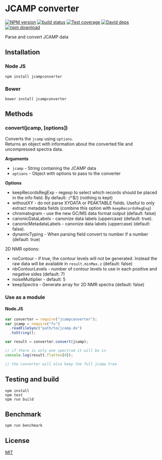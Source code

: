 # JCAMP converter

[![NPM version][npm-image]][npm-url]
[![build status][travis-image]][travis-url]
[![Test coverage][codecov-image]][codecov-url]
[![David deps][david-image]][david-url]
[![npm download][download-image]][download-url]

Parse and convert JCAMP data

## Installation

### Node JS

`npm install jcampconverter`

### Bower

`bower install jcampconverter`

## Methods

### convert(jcamp, [options])

Converts the `jcamp` using `options`.  
Returns an object with information about the converted file and uncompressed spectra data.

**Arguments**

- `jcamp` - String containing the JCAMP data
- `options` - Object with options to pass to the converter

**Options**

- keepRecordsRegExp - regexp to select which records should be placed in the info field. By default: :/^\$/} (nothing is kept)
- withoutXY - do not parse XYDATA or PEAKTABLE fields. Useful to only extract metadata fields (combine this option with `keepRecordsRegExp`)
- chromatogram - use the new GC/MS data format output (default: false)
- canonicDataLabels - canonize data labels (uppercase) (default: true).
- canonicMetadataLabels - canonize data labels (uppercase) (default: false).
- dynamicTyping - When parsing field convert to number if a number (default: true)

2D NMR options:

- noContour - if true, the contour levels will not be generated. Instead the raw data will be available in `result.minMax.z` (default: false)
- nbContourLevels - number of contour levels to use in each positive and negative sides (default: 7)
- noiseMultiplier - default: 5
- keepSpectra - Generate array for 2D NMR spectra (default: false)

### Use as a module

#### Node.JS

```javascript
var converter = require("jcampconverter");
var jcamp = require("fs")
  .readFileSync("path/to/jcamp.dx")
  .toString();

var result = converter.convert(jcamp);

// if there is only one spectrum it will be in
console.log(result.flatten[0]);

// the converter will also keep the full jcamp tree

```

## Testing and build

```
npm install
npm test
npm run build
```

## Benchmark

```
npm run benchmark
```

## License

[MIT](./LICENSE)

[npm-image]: https://img.shields.io/npm/v/jcampconverter.svg?style=flat-square
[npm-url]: https://www.npmjs.com/package/jcampconverter
[travis-image]: https://img.shields.io/travis/cheminfo-js/jcampconverter/master.svg?style=flat-square
[travis-url]: https://travis-ci.org/cheminfo-js/jcampconverter
[codecov-image]: https://img.shields.io/codecov/c/github/cheminfo-js/jcampconverter.svg?style=flat-square
[codecov-url]: https://codecov.io/gh/cheminfo-js/jcampconverter
[david-image]: https://img.shields.io/david/cheminfo-js/jcampconverter.svg?style=flat-square
[david-url]: https://david-dm.org/cheminfo-js/jcampconverter
[download-image]: https://img.shields.io/npm/dm/jcampconverter.svg?style=flat-square
[download-url]: https://www.npmjs.com/package/jcampconverter
